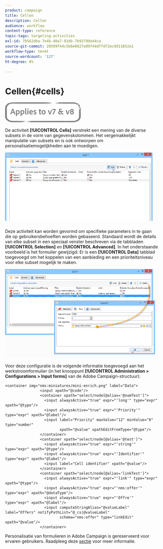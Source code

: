 ```yaml
---
product: campaign
title: Cellen
description: Cellen
audience: workflow
content-type: reference
topic-tags: targeting-activities
exl-id: 7b562dba-7e4b-40a7-91db-7b9379de44ca
source-git-commit: 20509f44c5b8e0827a09f44dffdf2ec9d11652a1
workflow-type: tm+mt
source-wordcount: '127'
ht-degree: 8%

---
```


# Cellen{#cells}

![](../../assets/common.svg)

De activiteit **[!UICONTROL Cells]** verstrekt een mening van de diverse subsets in de vorm van gegevenskolommen. Het vergemakkelijkt manipulatie van subsets en is ook ontworpen om personalisatiemogelijkheden aan te moedigen.

![](assets/wf_split_cells.png)

Deze activiteit kan worden gevormd om specifieke parameters in te gaan die op gebruikersbehoeften worden gebaseerd. Standaard wordt de details van elke subset in een speciaal venster beschreven via de tabbladen **[!UICONTROL Selection]** en **[!UICONTROL Advanced]**. In het onderstaande voorbeeld is het formulier gewijzigd: Er is een **[!UICONTROL Data]** tabblad toegevoegd om het koppelen van een aanbieding en een prioriteitsniveau voor elke subset mogelijk te maken.

![](assets/wf_split_cells_with_customization.png)

Voor deze configuratie is de volgende informatie toegevoegd aan het werkstroomformulier (in het knooppunt **[!UICONTROL Administration > Configurations > Input forms]** van de Adobe Campaign-structuur):

```
<container img="nms:miniatures/mini-enrich.png" label="Data">
                <input xpath="@code"/>
                <container xpath="select/node[@alias='@numTest']">
                  <input alwaysActive="true" expr="'long'" type="expr" xpath="@type"/>
                  <input alwaysActive="true" expr="'Priority'" type="expr" xpath="@label"/>
                  <input label="Priority" maxValue="12" minValue="0" type="number"
                         xpath="@value" xpathEditFromType="@type"/>
                </container>
                <container xpath="select/node[@alias='@test']">
                  <input alwaysActive="true" expr="'string'" type="expr" xpath="@type"/>
                  <input alwaysActive="true" expr="'Identifier'" type="expr" xpath="@label"/>
                  <input label="Cell identifier" xpath="@value"/>
                </container>
                <container xpath="select/node[@alias='linkTest']">
                  <input alwaysActive="true" expr="'link'" type="expr" xpath="@type"/>
                  <input alwaysActive="true" expr="'nms:offer'" type="expr" xpath="@dataType"/>
                  <input alwaysActive="true" expr="'Offre'" type="expr" xpath="@label"/>
                  <input computeStringAlias="@valueLabel" label="Offers" notifyPathList="@_cs|@valueLabel"
                         schema="nms:offer" type="linkEdit" xpath="@value"/>
                </container>
```

Personalisatie van formulieren in Adobe Campaign is gereserveerd voor ervaren gebruikers. Raadpleeg deze [sectie](../../configuration/using/identifying-a-form.md) voor meer informatie.
